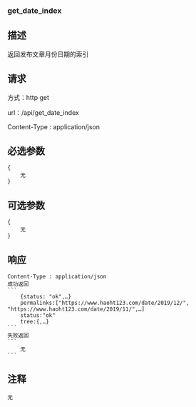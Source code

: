 ### get_date_index

## 描述
返回发布文章月份日期的索引

## 请求
方式：http get

url：/api/get_date_index

Content-Type : application/json

## 必选参数
    {
    	无
    } 

## 可选参数
    {
        无
    } 

## 响应
    Content-Type : application/json
    成功返回
    ```
        {status: "ok",…}
        permalinks:["https://www.haoht123.com/date/2019/12/", "https://www.haoht123.com/date/2019/11/",…]
        status:"ok"
        tree:{,…}
    ```
    失败返回
    ```
        无
    ```
## 注释
    
    无
